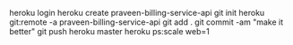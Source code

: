 heroku login
heroku create praveen-billing-service-api
git init
heroku git:remote -a praveen-billing-service-api
git add .
git commit -am "make it better"
git push heroku master
heroku ps:scale web=1